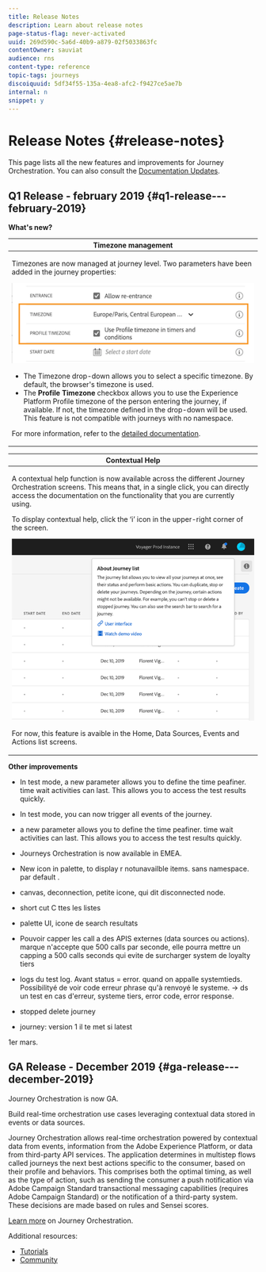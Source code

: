 ```yaml
---
title: Release Notes
description: Learn about release notes
page-status-flag: never-activated
uuid: 269d590c-5a6d-40b9-a879-02f5033863fc
contentOwner: sauviat
audience: rns
content-type: reference
topic-tags: journeys
discoiquuid: 5df34f55-135a-4ea8-afc2-f9427ce5ae7b
internal: n
snippet: y
---
```


# Release Notes {#release-notes}

This page lists all the new features and improvements for Journey Orchestration.
You can also consult the [Documentation Updates](../release-notes/documentation-updates.md).

## Q1 Release - february 2019 {#q1-release---february-2019}

**What's new?**


<table> 
 <thead> 
  <tr> 
   <th> <strong>Timezone management</strong><br /> </th> 
  </tr> 
 </thead> 
 <tbody> 
  <tr> 
   <td> 
   	<p>Timezones are now managed at journey level. Two parameters have been added in the journey properties:</p>
   	<img src="../assets/rn-timezone.png"/>
   	<ul>
    <li>The <stong>Timezone</strong> drop-down allows you to select a specific timezone. By default, the browser's timezone is used. </li>
    <li>The <strong>Profile Timezone</strong> checkbox allows you to use the Experience Platform Profile timezone of the person entering the journey, if available. If not, the timezone defined in the drop-down will be used. This feature is not compatible with journeys with no namespace.</li>
    </ul>
    <p>For more information, refer to the <a href="../building-journeys/building-journeys/changing-properties.md">detailed documentation</a>.</p>
   </td> 
  </tr> 
 </tbody> 
</table>

<table> 
 <thead> 
  <tr> 
   <th> <strong>Contextual Help</strong><br /> </th> 
  </tr> 
 </thead> 
 <tbody> 
  <tr> 
   <td> 
    <p>A contextual help function is now available across the different Journey Orchestration screens. This means that, in a single click, you can directly access the documentation on the functionality that you are currently using. </p>
   	<p>To display contextual help, click the ‘i’ icon in the upper-right corner of the screen. </p>
   	   	<img src="../assets/rn-context.png"/>
    <p>For now, this feature is avaible in the Home, Data Sources, Events and Actions list screens.</p>
   </td> 
  </tr> 
 </tbody> 
</table>


**Other improvements**

* In test mode, a new parameter allows you to define the time peafiner.  time wait activities can last. This allows you to access the test results quickly.

* In test mode, you can now trigger all events of the journey. 


* a new parameter allows you to define the time peafiner.  time wait activities can last. This allows you to access the test results quickly.

* Journeys Orchestration is now available in EMEA.

* New icon in palette, to display r notunavailble items. sans namespace. par default .

* canvas, deconnection, petite icone, qui dit disconnected node.

* short cut C ttes les listes

* palette UI, icone de search resultats

* Pouvoir capper les call a des APIS externes (data sources ou actions). marque n'accepte que 500 calls par seconde, elle pourra mettre un capping a 500 calls seconds qui evite de surcharger system de loyalty tiers

* logs du test log. Avant status = error. quand on appalle systemtieds. Possibilityé de voir code erreur phrase qu'à renvoyé le systeme. -> ds un test en cas d'erreur, systeme tiers, error code, error response. 

* stopped delete journey

* journey: version 1 il te met si latest

1er mars.


## GA Release - December 2019 {#ga-release---december-2019}

Journey Orchestration is now GA. 

Build real-time orchestration use cases leveraging contextual data stored in events or data sources.

Journey Orchestration allows real-time orchestration powered by contextual data from events, information from the Adobe Experience Platform, or data from third-party API services. The application determines in multistep flows called journeys the next best actions specific to the consumer, based on their profile and behaviors. This comprises both the optimal timing, as well as the type of action, such as sending the consumer a push notification via Adobe Campaign Standard transactional messaging capabilities (requires Adobe Campaign Standard) or the notification of a third-party system. These decisions are made based on rules and Sensei scores.

[Learn more](../action/working-with-adobe-campaign.md) on Journey Orchestration.

Additional resources:

* [Tutorials](https://docs.adobe.com/content/help/en/platform-learn/tutorials/journey-orchestration/introduction.html)
* [Community](https://www.adobe.com/go/journeyorchestrationcommunity)